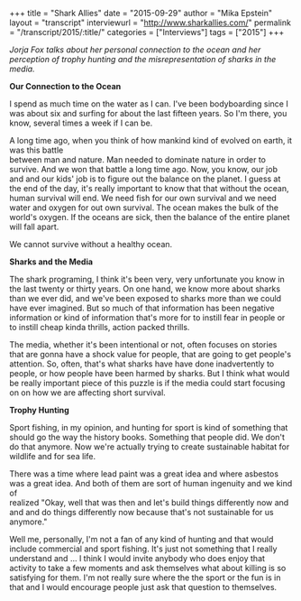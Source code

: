 +++
title = "Shark Allies"
date = "2015-09-29"
author = "Mika Epstein"
layout = "transcript"
interviewurl = "http://www.sharkallies.com/"
permalink = "/transcript/2015/:title/"
categories = ["Interviews"]
tags = ["2015"]
+++

*Jorja Fox talks about her personal connection to the ocean and her perception of trophy hunting and the misrepresentation of sharks in the media.*

**Our Connection to the Ocean**

I spend as much time on the water as I can. I've been bodyboarding since I was about six and surfing for about the last fifteen years. So I'm there, you know, several times a week if I can be.

A long time ago, when you think of how mankind kind of evolved on earth, it was this battle  
between man and nature. Man needed to dominate nature in order to survive. And we won that battle a long time ago. Now, you know, our job and and our kids' job is to figure out the balance on the planet. I guess at the end of the day, it's really important to know that that without the ocean, human survival will end. We need fish for our own survival and we need water and oxygen for out own survival. The ocean makes the bulk of the world's oxygen. If the oceans are sick, then the balance of the entire planet will fall apart.

We cannot survive without a healthy ocean.

**Sharks and the Media**

The shark programing, I think it's been very, very unfortunate you know in the last twenty or thirty years. On one hand, we know more about sharks than we ever did, and we've been exposed to sharks more than we could have ever imagined. But so much of that information has been negative information or kind of information that's more for to instill fear in people or to instill cheap kinda thrills, action packed thrills. 

The media, whether it's been intentional or not, often focuses on stories that are gonna have a shock value for people, that are going to get people's attention. So, often, that's what sharks have have done inadvertently to people, or how people have been harmed by sharks. But I think what would be really important piece of this puzzle is if the media could start focusing on on how we are affecting short survival.

**Trophy Hunting**

Sport fishing, in my opinion, and hunting for sport is kind of something that should go the way the history books. Something that people did. We don't do that anymore. Now we're actually trying to create sustainable habitat for wildlife and for sea life. 

There was a time where lead paint was a great idea and where asbestos was a great idea. And both of them are sort of human ingenuity and we kind of  
realized "Okay, well that was then and let's build things differently now and and and do things differently now because that's not sustainable for us anymore."

Well me, personally, I'm not a fan of any kind of hunting and that would include commercial and sport fishing. It's just not something that I really understand and ... I think I would invite anybody who does enjoy that activity to take a few moments and ask themselves what about killing is so satisfying for them. I'm not really sure where the the sport or the fun is in that and I would encourage people just ask that question to themselves.  